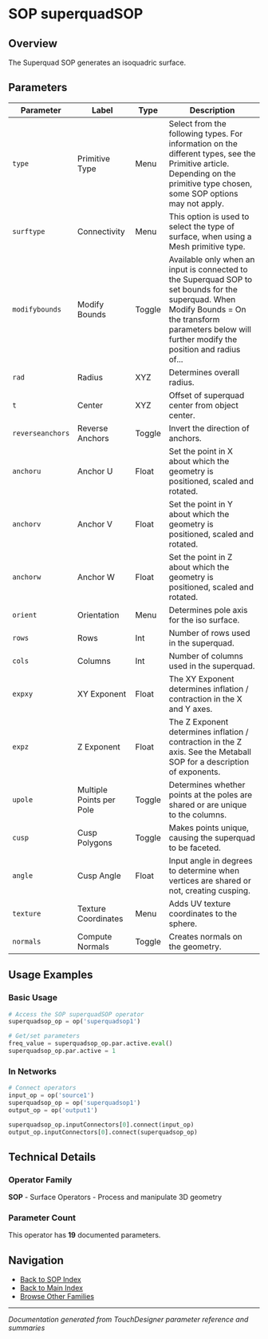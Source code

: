 # SOP superquadSOP

## Overview

The Superquad SOP generates an isoquadric surface.

## Parameters

| Parameter | Label | Type | Description |
|-----------|-------|------|-------------|
| `type` | Primitive Type | Menu | Select from the following types. For information on the different types, see the Primitive article. Depending on the primitive type chosen, some SOP options may not apply. |
| `surftype` | Connectivity | Menu | This option is used to select the type of surface, when using a Mesh primitive type. |
| `modifybounds` | Modify Bounds | Toggle | Available only when an input is connected to the Superquad SOP to set bounds for the superquad. When Modify Bounds = On the transform parameters below will further modify the position and radius of... |
| `rad` | Radius | XYZ | Determines overall radius. |
| `t` | Center | XYZ | Offset of superquad center from object center. |
| `reverseanchors` | Reverse Anchors | Toggle | Invert the direction of anchors. |
| `anchoru` | Anchor U | Float | Set the point in X about which the geometry is positioned, scaled and rotated. |
| `anchorv` | Anchor V | Float | Set the point in Y about which the geometry is positioned, scaled and rotated. |
| `anchorw` | Anchor W | Float | Set the point in Z about which the geometry is positioned, scaled and rotated. |
| `orient` | Orientation | Menu | Determines pole axis for the iso surface. |
| `rows` | Rows | Int | Number of rows used in the superquad. |
| `cols` | Columns | Int | Number of columns used in the superquad. |
| `expxy` | XY Exponent | Float | The XY Exponent determines inflation / contraction in the X and Y axes. |
| `expz` | Z Exponent | Float | The Z Exponent determines inflation / contraction in the Z axis. See the Metaball SOP for a description of exponents. |
| `upole` | Multiple Points per Pole | Toggle | Determines whether points at the poles are shared or are unique to the columns. |
| `cusp` | Cusp Polygons | Toggle | Makes points unique, causing the superquad to be faceted. |
| `angle` | Cusp Angle | Float | Input angle in degrees to determine when vertices are shared or not, creating cusping. |
| `texture` | Texture Coordinates | Menu | Adds UV texture coordinates to the sphere. |
| `normals` | Compute Normals | Toggle | Creates normals on the geometry. |

## Usage Examples

### Basic Usage

```python
# Access the SOP superquadSOP operator
superquadsop_op = op('superquadsop1')

# Get/set parameters
freq_value = superquadsop_op.par.active.eval()
superquadsop_op.par.active = 1
```

### In Networks

```python
# Connect operators
input_op = op('source1')
superquadsop_op = op('superquadsop1')
output_op = op('output1')

superquadsop_op.inputConnectors[0].connect(input_op)
output_op.inputConnectors[0].connect(superquadsop_op)
```

## Technical Details

### Operator Family

**SOP** - Surface Operators - Process and manipulate 3D geometry

### Parameter Count

This operator has **19** documented parameters.

## Navigation

- [Back to SOP Index](../SOP/SOP_INDEX.md)
- [Back to Main Index](../OPERATORS_INDEX.md)
- [Browse Other Families](../OPERATORS_INDEX.md#quick-navigation)

---
*Documentation generated from TouchDesigner parameter reference and summaries*
